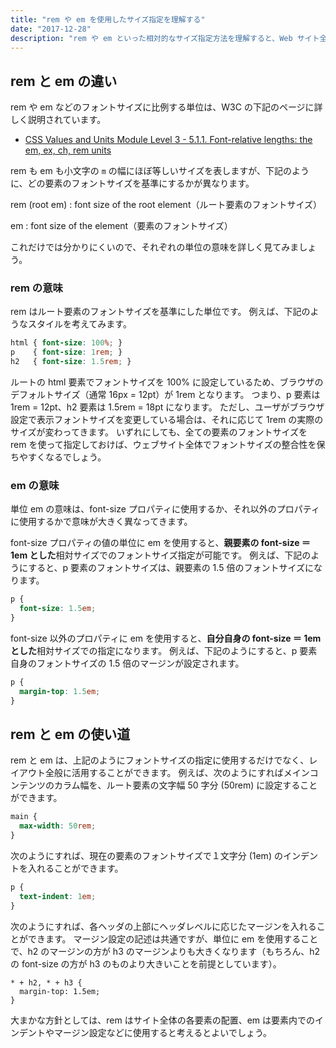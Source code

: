 ```yaml
---
title: "rem や em を使用したサイズ指定を理解する"
date: "2017-12-28"
description: "rem や em といった相対的なサイズ指定方法を理解すると、Web サイト全体のレイアウトの整合性を保ちやすくなります。"
---
```


rem と em の違い
----

rem や em などのフォントサイズに比例する単位は、W3C の下記のページに詳しく説明されています。

- [CSS Values and Units Module Level 3 - 5.1.1. Font-relative lengths: the em, ex, ch, rem units](https://www.w3.org/TR/css-values-3/#font-relative-lengths)

rem も em も小文字の `m` の幅にほぼ等しいサイズを表しますが、下記のように、どの要素のフォントサイズを基準にするかが異なります。

rem (root em)
: font size of the root element（ルート要素のフォントサイズ）

em
: font size of the element（要素のフォントサイズ）

これだけでは分かりにくいので、それぞれの単位の意味を詳しく見てみましょう。


### rem の意味

rem はルート要素のフォントサイズを基準にした単位です。
例えば、下記のようなスタイルを考えてみます。

~~~ css
html { font-size: 100%; }
p    { font-size: 1rem; }
h2   { font-size: 1.5rem; }
~~~

ルートの html 要素でフォントサイズを 100% に設定しているため、ブラウザのデフォルトサイズ（通常 16px = 12pt）が 1rem となります。
つまり、p 要素は 1rem = 12pt、h2 要素は 1.5rem = 18pt になります。
ただし、ユーザがブラウザ設定で表示フォントサイズを変更している場合は、それに応じて 1rem の実際のサイズが変わってきます。
いずれにしても、全ての要素のフォントサイズを rem を使って指定しておけば、ウェブサイト全体でフォントサイズの整合性を保ちやすくなるでしょう。


### em の意味

単位 em の意味は、font-size プロパティに使用するか、それ以外のプロパティに使用するかで意味が大きく異なってきます。

font-size プロパティの値の単位に em を使用すると、**親要素の font-size ＝ 1em とした**相対サイズでのフォントサイズ指定が可能です。
例えば、下記のようにすると、p 要素のフォントサイズは、親要素の 1.5 倍のフォントサイズになります。

~~~ css
p {
  font-size: 1.5em;
}
~~~

font-size 以外のプロパティに em を使用すると、**自分自身の font-size ＝ 1em とした**相対サイズでの指定になります。
例えば、下記のようにすると、p 要素自身のフォントサイズの 1.5 倍のマージンが設定されます。

~~~ css
p {
  margin-top: 1.5em;
}
~~~


rem と em の使い道
---

rem と em は、上記のようにフォントサイズの指定に使用するだけでなく、レイアウト全般に活用することができます。
例えば、次のようにすればメインコンテンツのカラム幅を、ルート要素の文字幅 50 字分 (50rem) に設定することができます。

~~~ css
main {
  max-width: 50rem;
}
~~~

次のようにすれば、現在の要素のフォントサイズで１文字分 (1em) のインデントを入れることができます。

~~~ css
p {
  text-indent: 1em;
}
~~~

次のようにすれば、各ヘッダの上部にヘッダレベルに応じたマージンを入れることができます。
マージン設定の記述は共通ですが、単位に em を使用することで、h2 のマージンの方が h3 のマージンよりも大きくなります（もちろん、h2 の font-size の方が h3 のものより大きいことを前提としています）。

~~~
* + h2, * + h3 {
  margin-top: 1.5em;
}
~~~

大まかな方針としては、rem はサイト全体の各要素の配置、em は要素内でのインデントやマージン設定などに使用すると考えるとよいでしょう。

